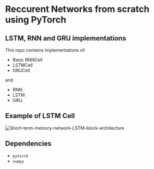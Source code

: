 # Reccurent Networks from scratch using PyTorch

## LSTM, RNN and GRU implementations

This repo contains implementations of:

  * Basic RNNCell
  * LSTMCell 
  * GRUCell
  
and

  * RNN
  * LSTM
  * GRU.

## Example of LSTM Cell
![Short-term-memory-network-LSTM-block-architecture](https://user-images.githubusercontent.com/71031687/112729023-5efd7780-8f2a-11eb-88a7-32c3861b91a5.jpg)

## Dependencies

* ```pytorch```
* ```numpy```
